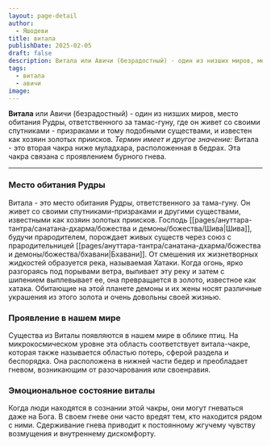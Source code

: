 ```yaml
---
layout: page-detail
author:
  - Яшодеви
title: витала
publishDate: 2025-02-05
draft: false
description: Витала или Авичи (безрадостный) - один из низших миров, место обитания Рудры, ответственного за тамас-гуну, где он живет со своими спутниками - призраками и тому подобными существами, и известен как хозяин золотых приисков.
tags:
  - витала
  - авичи
image:
---
```

**Витала** или Авичи (безрадостный) - один из низших миров, место обитания Рудры, ответственного за тамас-гуну, где он живет со своими спутниками - призраками и тому подобными существами, и известен как хозяин золотых приисков.
*Термин имеет и другое значение:*
Витала - это вторая чакра ниже муладхара, расположенная в бедрах. Эта чакра связана с проявлением бурного гнева.

---

### Место обитания Рудры
Витала - это место обитания Рудры, ответственного за тама-гуну. Он живет со своими спутниками-призраками и другими существами, известными как хозяин золотых приисков. Господь [[pages/ануттара-тантра/санатана-дхарма/божества и демоны/божества/Шива|Шива]], будучи прародителем, порождает живых существ через союз с прародительницей [[pages/ануттара-тантра/санатана-дхарма/божества и демоны/божества/бхавани|Бхавани]]. От смешения их жизнетворных жидкостей образуется река, называемая Хатаки. Когда огонь, ярко разгораясь под порывами ветра, выпивает эту реку и затем с шипением выплевывает ее, она превращается в золото, известное как хатака. Обитающие на этой планете демоны и их жены носят различные украшения из этого золота и очень довольны своей жизнью.

### Проявление в нашем мире
Существа из Виталы появляются в нашем мире в облике птиц. На микрокосмическом уровне эта область соответствует витала-чакре, которая также называется областью потерь, сферой раздела и беспорядка. Она расположена в нижней части бедер и преобладает гневом, возникающим от разочарования или своенравия.

### Эмоциональное состояние виталы
Когда люди находятся в сознании этой чакры, они могут гневаться даже на Бога. В своем гневе они часто вредят тем, кто находится рядом с ними. Сдерживание гнева приводит к постоянному жгучему чувству возмущения и внутреннему дискомфорту.